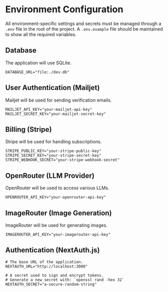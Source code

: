 # Environment Configuration

All environment-specific settings and secrets must be managed through a `.env` file in the root of the project. A `.env.example` file should be maintained to show all the required variables.

## Database

The application will use SQLite.

```
DATABASE_URL="file:./dev.db"
```

## User Authentication (Mailjet)

Mailjet will be used for sending verification emails.

```
MAILJET_API_KEY="your-mailjet-api-key"
MAILJET_SECRET_KEY="your-mailjet-secret-key"
```

## Billing (Stripe)

Stripe will be used for handling subscriptions.

```
STRIPE_PUBLIC_KEY="your-stripe-public-key"
STRIPE_SECRET_KEY="your-stripe-secret-key"
STRIPE_WEBHOOK_SECRET="your-stripe-webhook-secret"
```

## OpenRouter (LLM Provider)

OpenRouter will be used to access various LLMs.

```
OPENROUTER_API_KEY="your-openrouter-api-key"
```

## ImageRouter (Image Generation)

ImageRouter will be used for generating images.

```
IMAGEROUTER_API_KEY="your-imagerouter-api-key"
```

## Authentication (NextAuth.js)
 
```
# The base URL of the application.
NEXTAUTH_URL="http://localhost:3000"
 
# A secret used to sign and encrypt tokens.
# Generate a new secret with: `openssl rand -hex 32`
NEXTAUTH_SECRET="a-secure-random-string"
```
